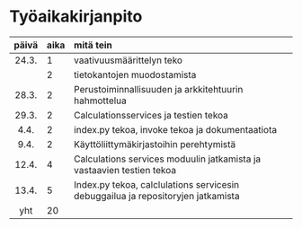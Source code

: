 # Työaikakirjanpito

| päivä | aika | mitä tein |
| :---: | :--- | :-------- |
| 24.3. | 1    | vaativuusmäärittelyn teko |
|       | 2    | tietokantojen muodostamista |
| 28.3. | 2    | Perustoiminnallisuuden ja arkkitehtuurin hahmottelua |
| 29.3. | 2    | Calculationsservices ja testien tekoa |
| 4.4.  | 2    | index.py tekoa, invoke tekoa ja dokumentaatiota |
| 9.4.  | 2    | Käyttöliittymäkirjastoihin perehtymistä |
| 12.4. | 4    | Calculations services moduulin jatkamista ja vastaavien testien tekoa |
| 13.4. | 5    | Index.py tekoa, calclulations servicesin debuggailua ja repositoryjen jatkamista |
| yht   | 20   |           |
